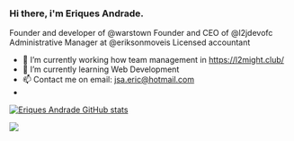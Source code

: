 ### Hi there, i'm Eriques Andrade.

Founder and developer of @warstown
Founder and CEO of @l2jdevofc
Administrative Manager at @eriksonmoveis
Licensed accountant


- 🔭 I’m currently working how team management in https://l2might.club/
- 🌱 I’m currently learning Web Development
- 📫 Contact me on email: jsa.eric@hotmail.com
- 
[![Eriques Andrade GitHub stats](https://github-readme-stats.vercel.app/api?username=jsa-eriques)](https://github.com/jsa-eriques/github-readme-stats)

<picture>
<source 
  srcset="https://github-readme-stats.vercel.app/api?username=jsa-eriques&show_icons=true&theme=maroongold"
  media="(prefers-color-scheme: maroongold)"
/>
<img src="https://github-readme-stats.vercel.app/api?username=jsa-eriques&show_icons=true" />
</picture>

<!--
**jsa-eriques/jsa-eriques** is a ✨ _special_ ✨ repository because its `README.md` (this file) appears on your GitHub profile.

Here are some ideas to get you started:


- ⚡ Fun fact: ...
-->

